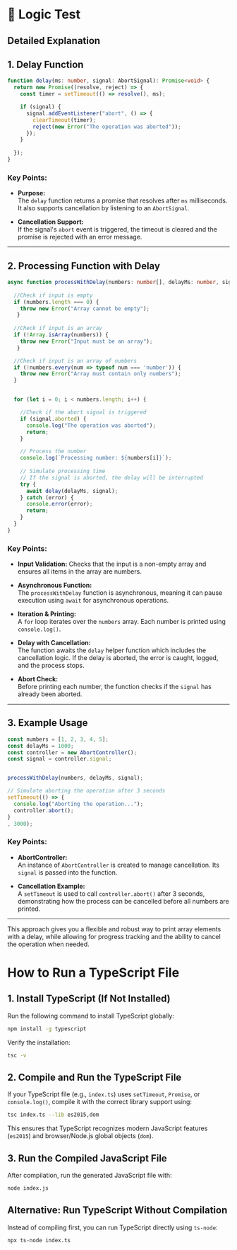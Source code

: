 # 🧠 Logic Test

## Detailed Explanation

## 1. **Delay Function**

```typescript
function delay(ms: number, signal: AbortSignal): Promise<void> {
  return new Promise((resolve, reject) => {
    const timer = setTimeout(() => resolve(), ms);

    if (signal) {
      signal.addEventListener("abort", () => {
        clearTimeout(timer);
        reject(new Error("The operation was aborted"));
      });
    }
    
  });
}
```

### Key Points:
- **Purpose:**  
  The `delay` function returns a promise that resolves after `ms` milliseconds. It also supports cancellation by listening to an `AbortSignal`.

- **Cancellation Support:**  
  If the signal's `abort` event is triggered, the timeout is cleared and the promise is rejected with an error message.

---

## 2. **Processing Function with Delay**

```typescript
async function processWithDelay(numbers: number[], delayMs: number, signal: AbortSignal): Promise<void> {
  
  //Check if input is empty
  if (numbers.length === 0) {
    throw new Error("Array cannot be empty");
   }
  
  //Check if input is an array
  if (!Array.isArray(numbers)) {
    throw new Error("Input must be an array");
   }

  //Check if input is an array of numbers
  if (!numbers.every(num => typeof num === 'number')) {
    throw new Error("Array must contain only numbers");
  }


  for (let i = 0; i < numbers.length; i++) {

    //Check if the abort signal is triggered
    if (signal.aborted) {
      console.log("The operation was aborted");
      return;
    }

    // Process the number
    console.log(`Processing number: ${numbers[i]}`);
    
    // Simulate processing time
    // If the signal is aborted, the delay will be interrupted
    try {
      await delay(delayMs, signal);
    } catch (error) {
      console.error(error);
      return;
    }
  }
}

```

### Key Points:
- **Input Validation:**
  Checks that the input is a non-empty array and ensures all items in the array are numbers.
- **Asynchronous Function:**  
  The `processWithDelay` function is asynchronous, meaning it can pause execution using `await` for asynchronous operations.
  
- **Iteration & Printing:**  
  A `for` loop iterates over the `numbers` array. Each number is printed using `console.log()`.
  
- **Delay with Cancellation:**  
  The function awaits the `delay` helper function which includes the cancellation logic. If the delay is aborted, the error is caught, logged, and the process stops.

- **Abort Check:**  
  Before printing each number, the function checks if the `signal` has already been aborted.

---

## 3. **Example Usage**

```typescript
const numbers = [1, 2, 3, 4, 5];
const delayMs = 1000; 
const controller = new AbortController();
const signal = controller.signal;


processWithDelay(numbers, delayMs, signal);

// Simulate aborting the operation after 3 seconds
setTimeout(() => {
  console.log("Aborting the operation...");
  controller.abort();
}
, 3000);
```

### Key Points:
- **AbortController:**  
  An instance of `AbortController` is created to manage cancellation. Its `signal` is passed into the function.
  
- **Cancellation Example:**  
  A `setTimeout` is used to call `controller.abort()` after 3 seconds, demonstrating how the process can be cancelled before all numbers are printed.

---

This approach gives you a flexible and robust way to print array elements with a delay, while allowing for progress tracking and the ability to cancel the operation when needed.

# How to Run a TypeScript File

## 1. Install TypeScript (If Not Installed)
Run the following command to install TypeScript globally:
```sh
npm install -g typescript
```
Verify the installation:
```sh
tsc -v
```

## 2. Compile and Run the TypeScript File
If your TypeScript file (e.g., `index.ts`) uses `setTimeout`, `Promise`, or `console.log()`, compile it with the correct library support using:
```sh
tsc index.ts --lib es2015,dom
```
This ensures that TypeScript recognizes modern JavaScript features (`es2015`) and browser/Node.js global objects (`dom`).

## 3. Run the Compiled JavaScript File
After compilation, run the generated JavaScript file with:
```sh
node index.js
```

## Alternative: Run TypeScript Without Compilation
Instead of compiling first, you can run TypeScript directly using `ts-node`:
```sh
npx ts-node index.ts
```
